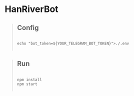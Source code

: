 # HanRiverBot

>## Config
><pre>
><code>
> echo "bot_token=${YOUR_TELEGRAM_BOT_TOKEN}">./.env
></code>
></pre>

>## Run
><pre>
><code>
>npm install
>npm start
></code>
></pre>
